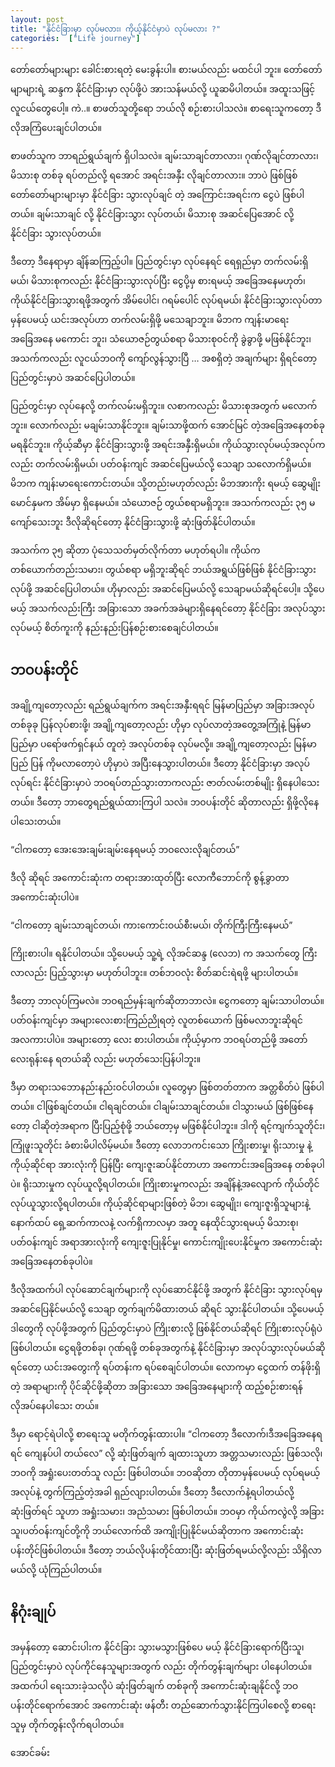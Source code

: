 ```yaml
---
layout: post
title: "နိုင်ငံခြားမှာ လုပ်မလား၊ ကိုယ့်နိုင်ငံမှာပဲ လုပ်မလား ?"
categories:  ["Life journey"]
---
```



တော်တော်များများ ခေါင်းစားရတဲ့ မေးခွန်းပါ။ စားမယ်လည်း မထင်ပါ ဘူး။ တော်တော်မျာများရဲ့ ဆန္ဒက နိုင်ငံခြားမှာ လုပ်ဖို့ပဲ အားသန်မယ်လို့ ယူဆမိပါတယ်။ အထူးသဖြင့် လူငယ်တွေပေါ့။ ကဲ..။ စာဖတ်သူတို့ရော ဘယ်လို စဉ်းစားပါသလဲ။ စာရေးသူကတော့ ဒီလိုအကြံပေးချင်ပါတယ်။

စာဖတ်သူက ဘာရည်ရွယ်ချက် ရှိပါသလဲ။ ချမ်းသာချင်တာလား၊ ဂုဏ်လိုချင်တာလား၊ မိသားစု တစ်ခု ရပ်တည်လို့ ရအောင် အရင်းအနှီး လိုချင်တာလား။ ဘာပဲ ဖြစ်ဖြစ် တော်တော်များများမှာ နိုင်ငံခြား သွားလုပ်ချင် တဲ့ အကြောင်းအရင်းက ငွေပဲ ဖြစ်ပါတယ်။ ချမ်းသာချင် လို့ နိုင်ငံခြားသွား လုပ်တယ်၊ မိသားစု အဆင်ပြေအောင် လို့ နိုင်ငံခြား သွားလုပ်တယ်။

<!-- more -->
ဒီတော့ ဒီနေရာမှာ ချိန်ဆကြည့်ပါ။ ပြည်တွင်းမှာ လုပ်နေရင် ရေရှည်မှာ တက်လမ်းရှိမယ်၊ မိသားစုကလည်း နိုင်ငံခြားသွားလုပ်ပြီး ငွေပို့မှ စားရမယ့် အခြေအနေမဟုတ်၊ ကိုယ်နိုင်ငံခြားသွားရဖို့အတွက် အိမ်ပေါင်၊ ဂရမ်ပေါင် လုပ်ရမယ်၊ နိုင်ငံခြားသွားလုပ်တာမှန်ပေမယ့် ယင်းအလုပ်ဟာ တက်လမ်းရှိဖို့ မသေချာဘူး။ မိဘက ကျန်းမာရေး အခြေအနေ မကောင်း ဘူး၊ သံယောဇဉ်တွယ်စရာ မိသားစုဝင်ကို ခွဲခွာဖို့ မဖြစ်နိုင်ဘူး၊ အသက်ကလည်း လူငယ်ဘဝကို ကျော်လွန်သွားပြီ … အစရှိတဲ့ အချက်များ ရှိရင်တော့ ပြည်တွင်းမှာပဲ အဆင်ပြေပါတယ်။

ပြည်တွင်းမှာ လုပ်နေလို့ တက်လမ်းမရှိဘူး။ လစာကလည်း မိသားစုအတွက် မလောက်ဘူး။ လောက်လည်း မချမ်းသာနိုင်ဘူး။ ချမ်းသာဖို့ထက် အောင်မြင် တဲ့အခြေအနေတစ်ခု မရနိုင်ဘူး။ ကိုယ့်ဆီမှာ နိုင်ငံခြားသွားဖို့ အရင်းအနှီးရှိမယ်။ ကိုယ်သွားလုပ်မယ့်အလုပ်ကလည်း တက်လမ်းရှိမယ်၊ ပတ်ဝန်းကျင် အဆင်ပြေမယ်လို့ သေချာ သလောက်ရှိမယ်။ မိဘက ကျန်းမာရေးကောင်းတယ်။ သို့တည်းမဟုတ်လည်း မိဘအားကိုး ရမယ့် ဆွေမျိုးမောင်နှမက အိမ်မှာ ရှိနေမယ်။ သံယောဇဉ် တွယ်စရာမရှိဘူး။ အသက်ကလည်း ၃၅ မကျော်သေးဘူး ဒီလိုဆိုရင်တော့ နိုင်ငံခြားသွားဖို့ ဆုံးဖြတ်နိုင်ပါတယ်။

အသက်က ၃၅ ဆိုတာ ပုံသေသတ်မှတ်လိုက်တာ မဟုတ်ရပါ။ ကိုယ်က တစ်ယောက်တည်းသမား၊ တွယ်စရာ  မရှိဘူးဆိုရင် ဘယ်အရွယ်ဖြစ်ဖြစ် နိုင်ငံခြားသွားလုပ်ဖို့ အဆင်ပြေပါတယ်။ ဟိုမှာလည်း အဆင်ပြေမယ်လို့ သေချာမယ်ဆိုရင်ပေါ့။ သို့ပေမယ့် အသက်လည်းကြီး အခြားသော အခက်အခဲများရှိနေရင်တော့ နိုင်ငံခြား အလုပ်သွားလုပ်မယ့် စိတ်ကူးကို နည်းနည်းပြန်စဉ်းစားစေချင်ပါတယ်။

## ဘဝပန်းတိုင်

အချို့ကျတော့လည်း ရည်ရွယ်ချက်က အရင်းအနှီးရရင် မြန်မာပြည်မှာ အခြားအလုပ်တစ်ခုခု ပြန်လုပ်စားဖို့၊ အချို့ကျတော့လည်း ဟိုမှာ လုပ်လာတဲ့အတွေ့အကြုံနဲ့ မြန်မာပြည်မှာ ပရော်ဖက်ရှင်နယ် တူတဲ့ အလုပ်တစ်ခု လုပ်မလို့။ အချို့ကျတော့လည်း မြန်မာပြည် ပြန် ကိုမလာတော့ပဲ ဟိုမှာပဲ အပြီးနေသွားပါတယ်။ ဒီတော့ နိုင်ငံခြားမှာ အလုပ်လုပ်ရင်း နိုင်ငံခြားမှာပဲ ဘဝရပ်တည်သွားတာကလည်း ဇာတ်လမ်းတစ်မျိုး ရှိနေပါသေး တယ်။ ဒီတော့ ဘာတွေရည်ရွယ်ထားကြပါ သလဲ။ ဘဝပန်းတိုင် ဆိုတာလည်း ရှိဖို့လိုနေပါသေးတယ်။

“ငါကတော့ အေးအေးချမ်းချမ်းနေရမယ့် ဘဝလေးလိုချင်တယ်”

ဒီလို ဆိုရင် အကောင်းဆုံးက တရားအားထုတ်ပြီး လောကီဘောင်ကို စွန့်ခွာတာအကောင်းဆုံးပါပဲ။

“ငါကတော့ ချမ်းသာချင်တယ်၊ ကားကောင်းဝယ်စီးမယ်၊ တိုက်ကြီးကြီးနေမယ်”

ကြိုးစားပါ။ ရနိုင်ပါတယ်။ သို့ပေမယ့် သူ့ရဲ့ လိုအင်ဆန္ဒ (လေဘ) က အသက်တွေ ကြီးလာလည်း ပြည့်သွားမှာ မဟုတ်ပါဘူး။ တစ်ဘဝလုံး စိတ်ဆင်းရဲရဖို့ များပါတယ်။

ဒီတော့ ဘာလုပ်ကြမလဲ။ ဘဝရည်မှန်းချက်ဆိုတာဘာလဲ။ ငွေကတော့ ချမ်းသာပါတယ်။ ပတ်ဝန်းကျင်မှာ အများလေးစားကြည်ညိုရတဲ့ လူတစ်ယောက် ဖြစ်မလာဘူးဆိုရင် အလကားပါပဲ။ အများတော့ လေး စားပါတယ်။ ကိုယ့်မှာက ဘဝရပ်တည်ဖို့ အတော်လေးရုန်းနေ ရတယ်ဆို လည်း မဟုတ်သေးပြန်ပါဘူး။

ဒီမှာ တရားသဘောနည်းနည်းဝင်ပါတယ်။ လူတွေမှာ ဖြစ်တတ်တာက အတ္တစိတ်ပဲ ဖြစ်ပါတယ်။ ငါဖြစ်ချင်တယ်။ ငါရချင်တယ်။ ငါချမ်းသာချင်တယ်။ ငါသွားမယ် ဖြစ်ဖြစ်နေတော့ ငါဆိုတဲ့အရာက ပြီးပြည့်စုံဖို့ ဘယ်တော့မှ မဖြစ်နိုင်ပါဘူး။ ဒါကို ရင့်ကျက်သူတိုင်း၊ ကြုံဖူးသူတိုင်း ခံစားမိပါလိမ့်မယ်။ ဒီတော့ လောဘကင်းသော ကြိုးစားမှု၊ ရိုးသားမှု နဲ့ ကိုယ့်ဆိုင်ရာ အားလုံးကို ပြန်ပြီး ကျေးဇူးဆပ်နိုင်တာဟာ အကောင်းအခြေအနေ တစ်ခုပါပဲ။ ရိုးသားမှုက လုပ်ယူလို့ရပါတယ်။ ကြိုးစားမှုကလည်း အချိန်နဲ့အလျောက် ကိုယ်တိုင်လုပ်ယူသွားလို့ရပါတယ်။ ကိုယ့်ဆိုင်ရာများဖြစ်တဲ့ မိဘ၊ ဆွေမျိုး၊ ကျေးဇူးရှိသူများနဲ့ နောက်ထပ် ရှေ့ဆက်ကာလနဲ့ လက်ရှိကာလမှာ အတူ နေထိုင်သွားရမယ့် မိသားစု၊ ပတ်ဝန်းကျင် အရာအားလုံးကို ကျေးဇူးပြုနိုင်မှု၊ ကောင်းကျိုးပေးနိုင်မှုက အကောင်းဆုံး အခြေအနေတစ်ခုပါပဲ။

ဒီလိုအထက်ပါ လုပ်ဆောင်ချက်များကို လုပ်ဆောင်နိုင်ဖို့ အတွက် နိုင်ငံခြား သွားလုပ်ရမှ အဆင်ပြေနိုင်မယ်လို့ သေချာ တွက်ချက်မိထားတယ် ဆိုရင် သွားနိုင်ပါတယ်။ သို့ပေမယ့် ဒါတွေကို လုပ်ဖို့အတွက် ပြည်တွင်းမှာပဲ ကြိုးစားလို့ ဖြစ်နိုင်တယ်ဆိုရင် ကြိုးစားလုပ်ရုံပဲ ဖြစ်ပါတယ်။ ငွေရဖို့တစ်ခု၊ ဂုဏ်ရဖို့ တစ်ခုအတွက်နဲ့ နိုင်ငံခြားမှာ အလုပ်သွားလုပ်မယ်ဆိုရင်တော့ ယင်းအတွေးကို ရပ်တန်းက ရပ်စေချင်ပါတယ်။ လောကမှာ ငွေထက် တန်ဖိုးရှိတဲ့ အရာများကို ပိုင်ဆိုင်ဖို့ဆိုတာ အခြားသော အခြေအနေများကို ထည့်စဉ်းစားရန် လိုအပ်နေပါသေး တယ်။

ဒီမှာ ရောင့်ရဲပါလို့ စာရေးသူ မတိုက်တွန်းထားပါ။ “ငါကတော့ ဒီလောက်၊ဒီအခြေအနေရရင် ကျေနပ်ပါ တယ်လေ” လို့ ဆုံးဖြတ်ချက် ချထားသူဟာ အတ္တသမားလည်း ဖြစ်သလို၊ ဘဝကို အရှုံးပေးတတ်သူ လည်း ဖြစ်ပါတယ်။ ဘဝဆိုတာ တိုတာမှန်ပေမယ့် လုပ်ရမယ့် အလုပ်နဲ့ တွက်ကြည့်တဲ့အခါ ရှည်လျားပါတယ်။ ဒီတော့ ဒီလောက်နဲ့ရပါတယ်လို့ ဆုံးဖြတ်ရင် သူဟာ အရှုံးသမား၊ အညံသမား ဖြစ်ပါတယ်။ ဘဝမှာ ကိုယ်ကလွဲလို့ အခြားသူ၊ပတ်ဝန်းကျင်တို့ကို ဘယ်လောက်ထိ အကျိုးပြုနိုင်မယ်ဆိုတာက အကောင်းဆုံး ပန်းတိုင်ဖြစ်ပါတယ်။ ဒီတော့ ဘယ်လိုပန်းတိုင်ထားပြီး ဆုံးဖြတ်ရမယ်လို့လည်း သိရှိလာမယ်လို့ ယုံကြည်ပါတယ်။

## နိဂုံးချုပ်

အမှန်တော့ ဆောင်းပါးက နိုင်ငံခြား သွားမသွားဖြစ်ပေ မယ့် နိုင်ငံခြားရောက်ပြီးသူ၊ ပြည်တွင်းမှာပဲ လုပ်ကိုင်နေသူများအတွက် လည်း တိုက်တွန်းချက်များ ပါနေပါတယ်။ အထက်ပါ ရေးသားခဲ့သလိုပဲ ဆုံးဖြတ်ချက် တစ်ခုကို အကောင်းဆုံးချနိုင်လို့ ဘဝပန်းတိုင်ရောက်အောင် အကောင်းဆုံး ဖန်တီး တည်ဆောက်သွားနိုင်ကြပါစေလို့ စာရေးသူမှ တိုက်တွန်းလိုက်ရပါတယ်။

အောင်ခမ်း

